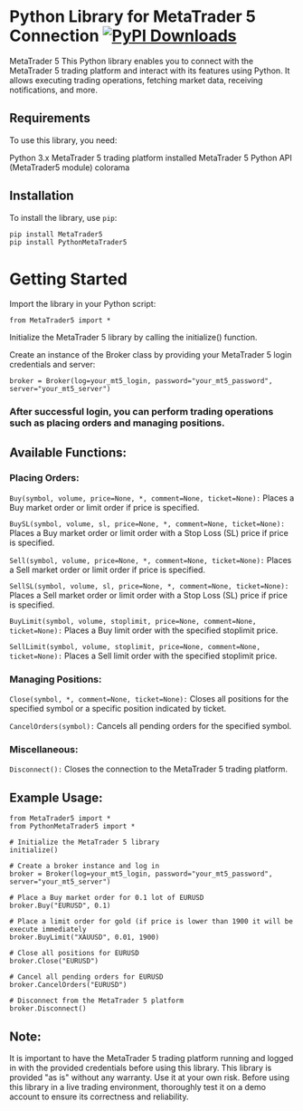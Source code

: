 # Python Library for MetaTrader 5 Connection [![PyPI Downloads](https://static.pepy.tech/badge/pythonmetatrader5)](https://pepy.tech/projects/pythonmetatrader5)

MetaTrader 5
This Python library enables you to connect with the MetaTrader 5 trading platform and interact with its features using Python. It allows executing trading operations, fetching market data, receiving notifications, and more.

## Requirements

To use this library, you need:

Python 3.x
MetaTrader 5 trading platform installed
MetaTrader 5 Python API (MetaTrader5 module)
colorama

## Installation

To install the library, use `pip`:

```bash
pip install MetaTrader5
pip install PythonMetaTrader5
```
# Getting Started

Import the library in your Python script:

```
from MetaTrader5 import *
```

Initialize the MetaTrader 5 library by calling the initialize() function.

Create an instance of the Broker class by providing your MetaTrader 5 login credentials and server:

```
broker = Broker(log=your_mt5_login, password="your_mt5_password", server="your_mt5_server")
```
### After successful login, you can perform trading operations such as placing orders and managing positions.


## Available Functions:
### Placing Orders:

``Buy(symbol, volume, price=None, *, comment=None, ticket=None):`` Places a Buy market order or limit order if price is specified.

``BuySL(symbol, volume, sl, price=None, *, comment=None, ticket=None):`` Places a Buy market order or limit order with a Stop Loss (SL) price if price is specified.

``Sell(symbol, volume, price=None, *, comment=None, ticket=None):`` Places a Sell market order or limit order if price is specified.

``SellSL(symbol, volume, sl, price=None, *, comment=None, ticket=None):`` Places a Sell market order or limit order with a Stop Loss (SL) price if price is specified.

``BuyLimit(symbol, volume, stoplimit, price=None, comment=None, ticket=None):`` Places a Buy limit order with the specified stoplimit price.

``SellLimit(symbol, volume, stoplimit, price=None, comment=None, ticket=None):`` Places a Sell limit order with the specified stoplimit price.


### Managing Positions:
``Close(symbol, *, comment=None, ticket=None):`` Closes all positions for the specified symbol or a specific position indicated by ticket.

``CancelOrders(symbol):`` Cancels all pending orders for the specified symbol.


### Miscellaneous:
``Disconnect():`` Closes the connection to the MetaTrader 5 trading platform.


## Example Usage:
```
from MetaTrader5 import *
from PythonMetaTrader5 import *

# Initialize the MetaTrader 5 library
initialize()

# Create a broker instance and log in
broker = Broker(log=your_mt5_login, password="your_mt5_password", server="your_mt5_server")

# Place a Buy market order for 0.1 lot of EURUSD
broker.Buy("EURUSD", 0.1)

# Place a limit order for gold (if price is lower than 1900 it will be execute immediately
broker.BuyLimit("XAUUSD", 0.01, 1900)

# Close all positions for EURUSD
broker.Close("EURUSD")

# Cancel all pending orders for EURUSD
broker.CancelOrders("EURUSD")

# Disconnect from the MetaTrader 5 platform
broker.Disconnect()
```


## Note:
It is important to have the MetaTrader 5 trading platform running and logged in with the provided credentials before using this library.
This library is provided "as is" without any warranty. Use it at your own risk.
Before using this library in a live trading environment, thoroughly test it on a demo account to ensure its correctness and reliability.

